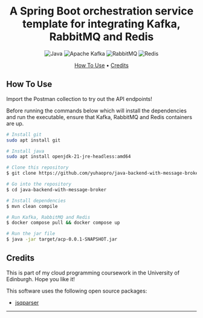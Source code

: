 <h1 align="center">A Spring Boot orchestration service template for integrating Kafka, RabbitMQ and Redis</h1>

<p align="center">
    <img src="https://img.shields.io/badge/java-%23ED8B00.svg?style=for-the-badge&logo=openjdk&logoColor=white"
         alt="Java">
    <img src="https://img.shields.io/badge/Apache%20Kafka-000?style=for-the-badge&logo=apachekafka"
alt="Apache Kafka">
    <img src="https://img.shields.io/badge/Rabbitmq-FF6600?style=for-the-badge&logo=rabbitmq&logoColor=white"
         alt="RabbitMQ">
    <img src="https://img.shields.io/badge/redis-%23DD0031.svg?style=for-the-badge&logo=redis&logoColor=white"
         alt="Redis">
         
</p>

<p align="center">
  <a href="#how-to-use">How To Use</a> •
  <a href="#credits">Credits</a>
</p>

## How To Use
Import the Postman collection to try out the API endpoints!

Before running the commands below which will install the dependencies and run the executable, ensure that Kafka, RabbitMQ and Redis containers are up.
```bash
# Install git
sudo apt install git

# Install java
sudo apt install openjdk-21-jre-headless:amd64

# Clone this repository
$ git clone https://github.com/yuhaopro/java-backend-with-message-broker.git

# Go into the repository
$ cd java-backend-with-message-broker

# Install dependencies
$ mvn clean compile

# Run Kafka, RabbitMQ and Redis
$ docker compose pull && docker compose up

# Run the jar file
$ java -jar target/acp-0.0.1-SNAPSHOT.jar
```

## Credits

This is part of my cloud programming coursework in the University of Edinburgh. Hope you like it! 

This software uses the following open source packages:

- [jsqparser](https://github.com/JSQLParser/JSqlParser)

---
